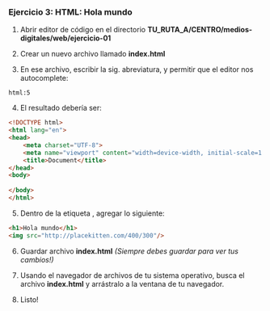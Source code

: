 ### Ejercicio 3: HTML: Hola mundo

1. Abrir editor de código en el directorio **TU_RUTA_A/CENTRO/medios-digitales/web/ejercicio-01**

2. Crear un nuevo archivo llamado **index.html**

3. En ese archivo, escribir la sig. abreviatura, y permitir que el editor nos autocomplete:
```
html:5
```

4. El resultado debería ser:
```html
<!DOCTYPE html>
<html lang="en">
<head>
    <meta charset="UTF-8">
    <meta name="viewport" content="width=device-width, initial-scale=1.0">
    <title>Document</title>
</head>
<body>
    
</body>
</html>
```


5. Dentro de la etiqueta **<body>**, agregar lo siguiente:
```html
<h1>Hola mundo</h1>
<img src="http://placekitten.com/400/300"/>
```


6. Guardar archivo **index.html** *(Siempre debes guardar para ver tus cambios!)*

7. Usando el navegador de archivos de tu sistema operativo, busca el archivo **index.html** y arrástralo a la ventana de tu navegador.

8. Listo!